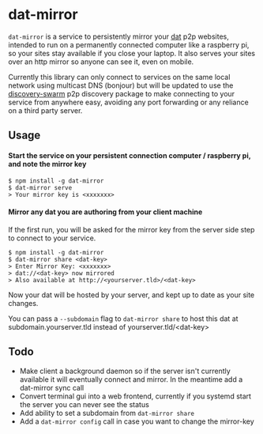 # dat-mirror

`dat-mirror` is a service to persistently mirror your [dat](https://datproject.org/) p2p websites, intended to run on a permanently connected computer like a raspberry pi, so your sites stay available if you close your laptop.  It also serves your sites over an http mirror so anyone can see it, even on mobile.

Currently this library can only connect to services on the same local network using multicast DNS (bonjour) but will be updated to use the [discovery-swarm](https://github.com/mafintosh/discovery-swarm) p2p discovery package to make connecting to your service from anywhere easy, avoiding any port forwarding or any reliance on a third party server.

## Usage

#### Start the service on your persistent connection computer / raspberry pi, and note the mirror key
```
$ npm install -g dat-mirror
$ dat-mirror serve
> Your mirror key is <xxxxxxx>
```
#### Mirror any dat you are authoring from your client machine
If the first run, you will be asked for the mirror key from the server side step to connect to your service.
``` 
$ npm install -g dat-mirror
$ dat-mirror share <dat-key>
> Enter Mirror Key: <xxxxxxx>
> dat://<dat-key> now mirrored
> Also available at http://<yourserver.tld>/<dat-key>
```
Now your dat will be hosted by your server, and kept up to date as your site changes.

You can pass a `--subdomain` flag to `dat-mirror share` to host this dat at subdomain.yourserver.tld instead of yourserver.tld/\<dat-key\>

## Todo

- Make client a background daemon so if the server isn't currently available it will eventually connect and mirror.  In the meantime add a dat-mirror sync call
- Convert terminal gui into a web frontend, currently if you systemd start the server you can never see the status
- Add ability to set a subdomain from `dat-mirror share`
- Add a `dat-mirror config` call in case you want to change the mirror-key